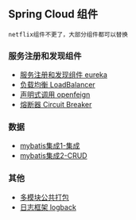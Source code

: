 ## Spring Cloud 组件

```
netflix组件不更了，大部分组件都可以替换
```

### 服务注册和发现组件
- [服务注册和发现组件 eureka](SC1.Eureka.md)
- [负载均衡 LoadBalancer](SC2.LoadBalancer.md)
- [声明式调用 openfeign](SC3.openfeign.md)
- [熔断器 Circuit Breaker](SC4.熔断器CircuitBreaker.md)

### 数据
- [mybatis集成1-集成](Plus2.Mybatis集成1-集成.md)
- [mybatis集成2-CRUD](Plus2.Mybatis集成2-CRUD.md)

### 其他 
- [多模块公共打包](Plus3.common-package.md)
- [日志框架 logback](Plus1.logback.md)